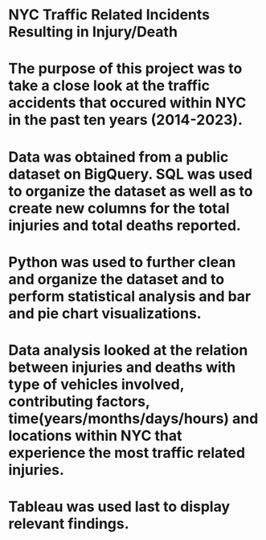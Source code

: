 # NYC Traffic Related Incidents Resulting in Injury/Death

# The purpose of this project was to take a close look at the traffic accidents that occured within NYC in the past ten years (2014-2023).
# Data was obtained from a public dataset on BigQuery. SQL was used to organize the dataset as well as to create new columns for the total injuries and total deaths reported. 
# Python was used to further clean and organize the dataset and to perform statistical analysis and bar and pie chart visualizations. 
# Data analysis looked at the relation between injuries and deaths with type of vehicles involved, contributing factors, time(years/months/days/hours) and locations within NYC that experience the most traffic related injuries. 
# Tableau was used last to display relevant findings.  
